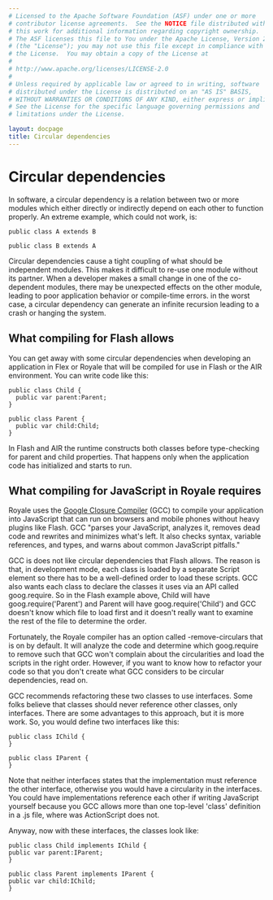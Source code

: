 ```yaml
---
# Licensed to the Apache Software Foundation (ASF) under one or more
# contributor license agreements.  See the NOTICE file distributed with
# this work for additional information regarding copyright ownership.
# The ASF licenses this file to You under the Apache License, Version 2.0
# (the "License"); you may not use this file except in compliance with
# the License.  You may obtain a copy of the License at
# 
# http://www.apache.org/licenses/LICENSE-2.0
# 
# Unless required by applicable law or agreed to in writing, software
# distributed under the License is distributed on an "AS IS" BASIS,
# WITHOUT WARRANTIES OR CONDITIONS OF ANY KIND, either express or implied.
# See the License for the specific language governing permissions and
# limitations under the License.

layout: docpage
title: Circular dependencies
---
```

# Circular dependencies

In software, a circular dependency is a relation between two or more modules which either directly or indirectly depend on each other to function properly. An extreme example, which could not work, is:

```
public class A extends B

public class B extends A
```
Circular dependencies cause a tight coupling of what should be independent modules. This makes it difficult to re-use one module without its partner. When a developer makes a small change in one of the co-dependent modules, there may be unexpected effects on the other module, leading to poor application behavior or compile-time errors. in the worst case, a circular dependency can generate an infinite recursion leading to a crash or hanging the system.

## What compiling for Flash allows

You can get away with some circular dependencies when developing an application in Flex or Royale that will be compiled for use in Flash or the AIR environment. You can write code like this:

```
public class Child {
  public var parent:Parent;
}

public class Parent {
  public var child:Child;
}
```
In Flash and AIR the runtime constructs both classes before type-checking for parent and child properties. That happens only when the application code has initialized and starts to run.

## What compiling for JavaScript in Royale requires

Royale uses the <a href="https://developers.google.com/closure/compiler/" target="_blank">Google Closure Compiler</a> (GCC) to compile your application into JavaScript that can run on browsers and mobile phones without heavy plugins like Flash. GCC "parses your JavaScript, analyzes it, removes dead code and rewrites and minimizes what's left. It also checks syntax, variable references, and types, and warns about common JavaScript pitfalls." 


GCC is does not like circular dependencies that Flash allows.  The reason is that, in development mode, each class is loaded by a separate Script element so there has to be a well-defined order to load these scripts.  GCC also wants each class to declare the classes it uses via an API called goog.require.  So in the Flash example above, Child will have goog.require('Parent') and Parent will have goog.require('Child') and GCC doesn't know which file to load first and it doesn't really want to examine the rest of the file to determine the order.

Fortunately, the Royale compiler has an option called -remove-circulars that is on by default.  It will analyze the code and determine which goog.require to remove such that GCC won't complain about the circularities and load the scripts in the right order.  However, if you want to know how to refactor your code so that you don't create what GCC considers to be circular dependencies, read on.

GCC recommends refactoring these two classes to use interfaces.  Some folks believe that classes should never reference other classes, only interfaces.  There are some advantages to this approach, but it is more work.  So, you would define two interfaces like this:

```
public class IChild {
}

public class IParent {
}
```

Note that neither interfaces states that the implementation must reference the other interface, otherwise you would have a circularity in the interfaces.  You could have implementations reference each other if writing JavaScript yourself because you GCC allows more than one top-level 'class' definition in a .js file, where was ActionScript does not.

Anyway, now with these interfaces, the classes look like:


```
public class Child implements IChild {
public var parent:IParent;
}

public class Parent implements IParent {
public var child:IChild;
}
```

